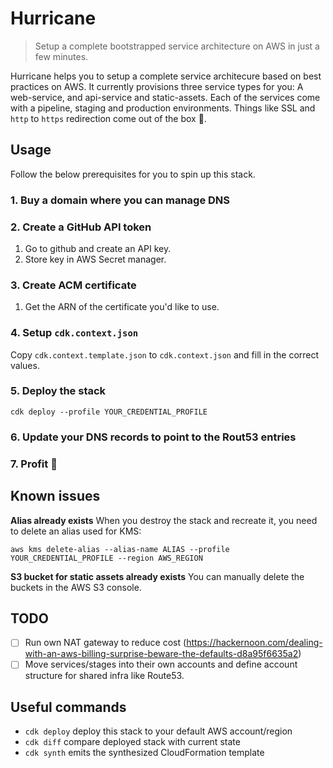 # Hurricane

> Setup a complete bootstrapped service architecture on AWS in just a few minutes.

Hurricane helps you to setup a complete service architecure based on best practices on AWS. It currently provisions three service types for you: A web-service, and api-service and static-assets. Each of the services come with a pipeline, staging and production environments. Things like SSL and `http` to `https` redirection come out of the box 🎉. 

## Usage
Follow the below prerequisites for you to spin up this stack.

### 1. Buy a domain where you can manage DNS

### 2. Create a GitHub API token
1. Go to github and create an API key.
2. Store key in AWS Secret manager.

### 3. Create ACM certificate
1. Get the ARN of the certificate you'd like to use.

### 4. Setup `cdk.context.json`
Copy `cdk.context.template.json` to `cdk.context.json` and fill in the correct values.

### 5. Deploy the stack
```
cdk deploy --profile YOUR_CREDENTIAL_PROFILE
```

### 6. Update your DNS records to point to the Rout53 entries

### 7. Profit 🎉

## Known issues

**Alias already exists**
When you destroy the stack and recreate it, you need to delete an alias used for KMS:

```
aws kms delete-alias --alias-name ALIAS --profile YOUR_CREDENTIAL_PROFILE --region AWS_REGION
```

**S3 bucket for static assets already exists**
You can manually delete the buckets in the AWS S3 console.

## TODO
* [ ] Run own NAT gateway to reduce cost (https://hackernoon.com/dealing-with-an-aws-billing-surprise-beware-the-defaults-d8a95f6635a2)
* [ ] Move services/stages into their own accounts and define account structure for shared infra like Route53. 

## Useful commands

 * `cdk deploy`      deploy this stack to your default AWS account/region
 * `cdk diff`        compare deployed stack with current state
 * `cdk synth`       emits the synthesized CloudFormation template

